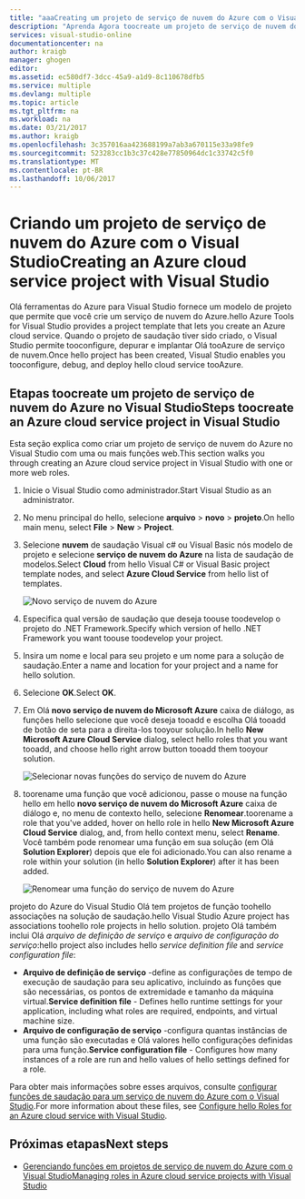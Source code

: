 ```yaml
---
title: "aaaCreating um projeto de serviço de nuvem do Azure com o Visual Studio | Microsoft Docs"
description: "Aprenda Agora toocreate um projeto de serviço de nuvem do Azure com o Visual Studio"
services: visual-studio-online
documentationcenter: na
author: kraigb
manager: ghogen
editor: 
ms.assetid: ec580df7-3dcc-45a9-a1d9-8c110678dfb5
ms.service: multiple
ms.devlang: multiple
ms.topic: article
ms.tgt_pltfrm: na
ms.workload: na
ms.date: 03/21/2017
ms.author: kraigb
ms.openlocfilehash: 3c357016aa423688199a7ab3a670115e33a98fe9
ms.sourcegitcommit: 523283cc1b3c37c428e77850964dc1c33742c5f0
ms.translationtype: MT
ms.contentlocale: pt-BR
ms.lasthandoff: 10/06/2017
---
```

# <a name="creating-an-azure-cloud-service-project-with-visual-studio"></a><span data-ttu-id="53b2d-103">Criando um projeto de serviço de nuvem do Azure com o Visual Studio</span><span class="sxs-lookup"><span data-stu-id="53b2d-103">Creating an Azure cloud service project with Visual Studio</span></span>
<span data-ttu-id="53b2d-104">Olá ferramentas do Azure para Visual Studio fornece um modelo de projeto que permite que você crie um serviço de nuvem do Azure.</span><span class="sxs-lookup"><span data-stu-id="53b2d-104">hello Azure Tools for Visual Studio provides a project template that lets you create an Azure cloud service.</span></span> <span data-ttu-id="53b2d-105">Quando o projeto de saudação tiver sido criado, o Visual Studio permite tooconfigure, depurar e implantar Olá tooAzure de serviço de nuvem.</span><span class="sxs-lookup"><span data-stu-id="53b2d-105">Once hello project has been created, Visual Studio enables you tooconfigure, debug, and deploy hello cloud service tooAzure.</span></span>

## <a name="steps-toocreate-an-azure-cloud-service-project-in-visual-studio"></a><span data-ttu-id="53b2d-106">Etapas toocreate um projeto de serviço de nuvem do Azure no Visual Studio</span><span class="sxs-lookup"><span data-stu-id="53b2d-106">Steps toocreate an Azure cloud service project in Visual Studio</span></span>
<span data-ttu-id="53b2d-107">Esta seção explica como criar um projeto de serviço de nuvem do Azure no Visual Studio com uma ou mais funções web.</span><span class="sxs-lookup"><span data-stu-id="53b2d-107">This section walks you through creating an Azure cloud service project in Visual Studio with one or more web roles.</span></span>  

1. <span data-ttu-id="53b2d-108">Inicie o Visual Studio como administrador.</span><span class="sxs-lookup"><span data-stu-id="53b2d-108">Start Visual Studio as an administrator.</span></span>

1. <span data-ttu-id="53b2d-109">No menu principal do hello, selecione **arquivo** > **novo** > **projeto**.</span><span class="sxs-lookup"><span data-stu-id="53b2d-109">On hello main menu, select **File** > **New** > **Project**.</span></span>

1. <span data-ttu-id="53b2d-110">Selecione **nuvem** de saudação Visual c# ou Visual Basic nós modelo de projeto e selecione **serviço de nuvem do Azure** na lista de saudação de modelos.</span><span class="sxs-lookup"><span data-stu-id="53b2d-110">Select **Cloud** from hello Visual C# or Visual Basic project template nodes, and select **Azure Cloud Service** from hello list of templates.</span></span>

    ![Novo serviço de nuvem do Azure](./media/vs-azure-tools-azure-project-create/new-project-wizard-for-cloud-service.png)

1. <span data-ttu-id="53b2d-112">Especifica qual versão de saudação que deseja toouse toodevelop o projeto do .NET Framework.</span><span class="sxs-lookup"><span data-stu-id="53b2d-112">Specify which version of hello .NET Framework you want toouse toodevelop your project.</span></span>

1. <span data-ttu-id="53b2d-113">Insira um nome e local para seu projeto e um nome para a solução de saudação.</span><span class="sxs-lookup"><span data-stu-id="53b2d-113">Enter a name and location for your project and a name for hello solution.</span></span> 

1. <span data-ttu-id="53b2d-114">Selecione **OK**.</span><span class="sxs-lookup"><span data-stu-id="53b2d-114">Select **OK**.</span></span>

1. <span data-ttu-id="53b2d-115">Em Olá **novo serviço de nuvem do Microsoft Azure** caixa de diálogo, as funções hello selecione que você deseja tooadd e escolha Olá tooadd de botão de seta para a direita-los tooyour solução.</span><span class="sxs-lookup"><span data-stu-id="53b2d-115">In hello **New Microsoft Azure Cloud Service** dialog, select hello roles that you want tooadd, and choose hello right arrow button tooadd them tooyour solution.</span></span>

    ![Selecionar novas funções do serviço de nuvem do Azure](./media/vs-azure-tools-azure-project-create/new-cloud-service.png)

1. <span data-ttu-id="53b2d-117">toorename uma função que você adicionou, passe o mouse na função hello em hello **novo serviço de nuvem do Microsoft Azure** caixa de diálogo e, no menu de contexto hello, selecione **Renomear**.</span><span class="sxs-lookup"><span data-stu-id="53b2d-117">toorename a role that you've added, hover on hello role in hello **New Microsoft Azure Cloud Service** dialog, and, from hello context menu, select **Rename**.</span></span> <span data-ttu-id="53b2d-118">Você também pode renomear uma função em sua solução (em Olá **Solution Explorer**) depois que ele foi adicionado.</span><span class="sxs-lookup"><span data-stu-id="53b2d-118">You can also rename a role within your solution (in hello **Solution Explorer**) after it has been added.</span></span>

    ![Renomear uma função do serviço de nuvem do Azure](./media/vs-azure-tools-azure-project-create/new-cloud-service-rename.png)

<span data-ttu-id="53b2d-120">projeto do Azure do Visual Studio Olá tem projetos de função toohello associações na solução de saudação.</span><span class="sxs-lookup"><span data-stu-id="53b2d-120">hello Visual Studio Azure project has associations toohello role projects in hello solution.</span></span> <span data-ttu-id="53b2d-121">projeto Olá também inclui Olá *arquivo de definição de serviço* e *arquivo de configuração do serviço*:</span><span class="sxs-lookup"><span data-stu-id="53b2d-121">hello project also includes hello *service definition file* and *service configuration file*:</span></span>

- <span data-ttu-id="53b2d-122">**Arquivo de definição de serviço** -define as configurações de tempo de execução de saudação para seu aplicativo, incluindo as funções que são necessárias, os pontos de extremidade e tamanho da máquina virtual.</span><span class="sxs-lookup"><span data-stu-id="53b2d-122">**Service definition file** - Defines hello runtime settings for your application, including what roles are required, endpoints, and virtual machine size.</span></span> 
- <span data-ttu-id="53b2d-123">**Arquivo de configuração de serviço** -configura quantas instâncias de uma função são executadas e Olá valores hello configurações definidas para uma função.</span><span class="sxs-lookup"><span data-stu-id="53b2d-123">**Service configuration file** - Configures how many instances of a role are run and hello values of hello settings defined for a role.</span></span> 

<span data-ttu-id="53b2d-124">Para obter mais informações sobre esses arquivos, consulte [configurar funções de saudação para um serviço de nuvem do Azure com o Visual Studio](vs-azure-tools-configure-roles-for-cloud-service.md).</span><span class="sxs-lookup"><span data-stu-id="53b2d-124">For more information about these files, see [Configure hello Roles for an Azure cloud service with Visual Studio](vs-azure-tools-configure-roles-for-cloud-service.md).</span></span>

## <a name="next-steps"></a><span data-ttu-id="53b2d-125">Próximas etapas</span><span class="sxs-lookup"><span data-stu-id="53b2d-125">Next steps</span></span>
- [<span data-ttu-id="53b2d-126">Gerenciando funções em projetos de serviço de nuvem do Azure com o Visual Studio</span><span class="sxs-lookup"><span data-stu-id="53b2d-126">Managing roles in Azure cloud service projects with Visual Studio</span></span>](./vs-azure-tools-cloud-service-project-managing-roles.md)
